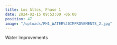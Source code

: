 ```yaml
---
title: Los Altos, Phase 1
date: 2024-02-15 09:53:00 -06:00
position: 47
image: "/uploads/PH1_WATER%20IMPROVEMENTS_2.jpg"
---
```


Water Improvements